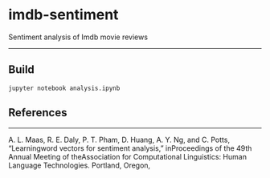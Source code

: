 # imdb-sentiment
Sentiment analysis of Imdb movie reviews

---

## Build

```
jupyter notebook analysis.ipynb
```

## References

---
A.  L.  Maas,  R.  E.  Daly,  P.  T.  Pham,  D.  Huang,  A.  Y.  Ng,  and  C.  Potts,  “Learningword  vectors  for  sentiment  analysis,”  inProceedings of the 49th Annual Meeting of theAssociation for Computational Linguistics: Human Language Technologies.   Portland, Oregon,
